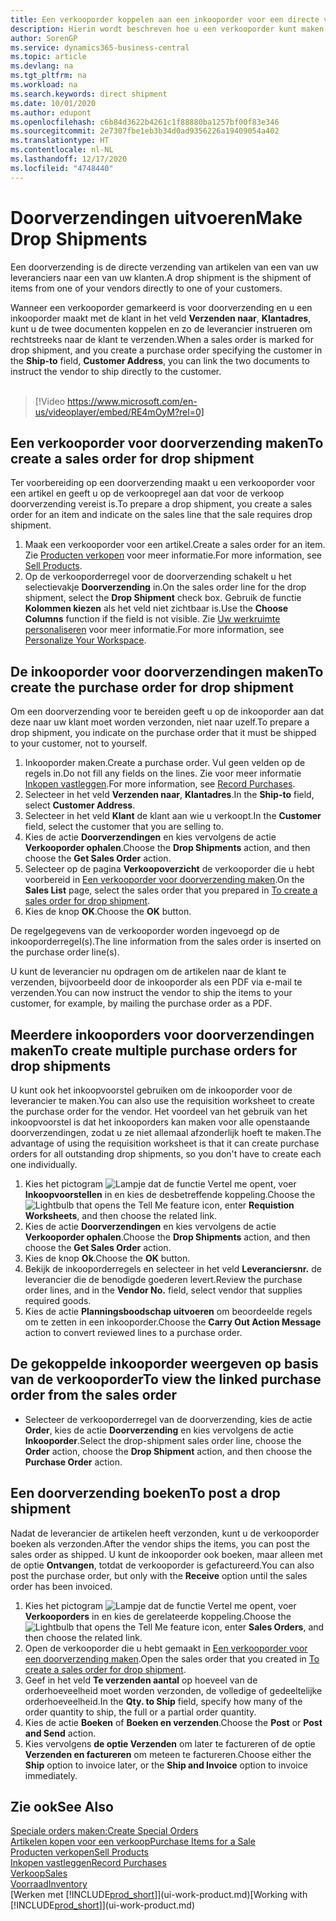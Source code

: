 ```yaml
---
title: Een verkooporder koppelen aan een inkooporder voor een directe verzending | Microsoft Docs
description: Hierin wordt beschreven hoe u een verkooporder kunt maken die is gekoppeld aan een inkooporder om verzending direct van de leverancier naar de klant mogelijk te maken.
author: SorenGP
ms.service: dynamics365-business-central
ms.topic: article
ms.devlang: na
ms.tgt_pltfrm: na
ms.workload: na
ms.search.keywords: direct shipment
ms.date: 10/01/2020
ms.author: edupont
ms.openlocfilehash: c6b84d3622b4261c1f88880ba1257bf00f83e346
ms.sourcegitcommit: 2e7307fbe1eb3b34d0ad9356226a19409054a402
ms.translationtype: HT
ms.contentlocale: nl-NL
ms.lasthandoff: 12/17/2020
ms.locfileid: "4748440"
---
```

# <a name="make-drop-shipments"></a><span data-ttu-id="c63ee-103">Doorverzendingen uitvoeren</span><span class="sxs-lookup"><span data-stu-id="c63ee-103">Make Drop Shipments</span></span>

<span data-ttu-id="c63ee-104">Een doorverzending is de directe verzending van artikelen van een van uw leveranciers naar een van uw klanten.</span><span class="sxs-lookup"><span data-stu-id="c63ee-104">A drop shipment is the shipment of items from one of your vendors directly to one of your customers.</span></span>

<span data-ttu-id="c63ee-105">Wanneer een verkooporder gemarkeerd is voor doorverzending en u een inkooporder maakt met de klant in het veld **Verzenden naar**, **Klantadres**, kunt u de twee documenten koppelen en zo de leverancier instrueren om rechtstreeks naar de klant te verzenden.</span><span class="sxs-lookup"><span data-stu-id="c63ee-105">When a sales order is marked for drop shipment, and you create a purchase order specifying the customer in the **Ship-to** field, **Customer Address**, you can link the two documents to instruct the vendor to ship directly to the customer.</span></span>
<br><br>  
  
> [!Video https://www.microsoft.com/en-us/videoplayer/embed/RE4mOyM?rel=0]

## <a name="to-create-a-sales-order-for-drop-shipment"></a><span data-ttu-id="c63ee-106">Een verkooporder voor doorverzending maken</span><span class="sxs-lookup"><span data-stu-id="c63ee-106">To create a sales order for drop shipment</span></span>

<span data-ttu-id="c63ee-107">Ter voorbereiding op een doorverzending maakt u een verkooporder voor een artikel en geeft u op de verkoopregel aan dat voor de verkoop doorverzending vereist is.</span><span class="sxs-lookup"><span data-stu-id="c63ee-107">To prepare a drop shipment, you create a sales order for an item and indicate on the sales line that the sale requires drop shipment.</span></span>

1. <span data-ttu-id="c63ee-108">Maak een verkooporder voor een artikel.</span><span class="sxs-lookup"><span data-stu-id="c63ee-108">Create a sales order for an item.</span></span> <span data-ttu-id="c63ee-109">Zie [Producten verkopen](sales-how-sell-products.md) voor meer informatie.</span><span class="sxs-lookup"><span data-stu-id="c63ee-109">For more information, see [Sell Products](sales-how-sell-products.md).</span></span>
2. <span data-ttu-id="c63ee-110">Op de verkooporderregel voor de doorverzending schakelt u het selectievakje **Doorverzending** in.</span><span class="sxs-lookup"><span data-stu-id="c63ee-110">On the sales order line for the drop shipment, select the **Drop Shipment** check box.</span></span> <span data-ttu-id="c63ee-111">Gebruik de functie **Kolommen kiezen** als het veld niet zichtbaar is.</span><span class="sxs-lookup"><span data-stu-id="c63ee-111">Use the **Choose Columns** function if the field is not visible.</span></span> <span data-ttu-id="c63ee-112">Zie [Uw werkruimte personaliseren](ui-personalization-user.md) voor meer informatie.</span><span class="sxs-lookup"><span data-stu-id="c63ee-112">For more information, see [Personalize Your Workspace](ui-personalization-user.md).</span></span>

## <a name="to-create-the-purchase-order-for-drop-shipment"></a><span data-ttu-id="c63ee-113">De inkooporder voor doorverzendingen maken</span><span class="sxs-lookup"><span data-stu-id="c63ee-113">To create the purchase order for drop shipment</span></span>

<span data-ttu-id="c63ee-114">Om een doorverzending voor te bereiden geeft u op de inkooporder aan dat deze naar uw klant moet worden verzonden, niet naar uzelf.</span><span class="sxs-lookup"><span data-stu-id="c63ee-114">To prepare a drop shipment, you indicate on the purchase order that it must be shipped to your customer, not to yourself.</span></span>

1. <span data-ttu-id="c63ee-115">Inkooporder maken.</span><span class="sxs-lookup"><span data-stu-id="c63ee-115">Create a purchase order.</span></span> <span data-ttu-id="c63ee-116">Vul geen velden op de regels in.</span><span class="sxs-lookup"><span data-stu-id="c63ee-116">Do not fill any fields on the lines.</span></span> <span data-ttu-id="c63ee-117">Zie voor meer informatie [Inkopen vastleggen](purchasing-how-record-purchases.md).</span><span class="sxs-lookup"><span data-stu-id="c63ee-117">For more information, see [Record Purchases](purchasing-how-record-purchases.md).</span></span>
2. <span data-ttu-id="c63ee-118">Selecteer in het veld **Verzenden naar**, **Klantadres**.</span><span class="sxs-lookup"><span data-stu-id="c63ee-118">In the **Ship-to** field, select **Customer Address**.</span></span>
3. <span data-ttu-id="c63ee-119">Selecteer in het veld **Klant** de klant aan wie u verkoopt.</span><span class="sxs-lookup"><span data-stu-id="c63ee-119">In the **Customer** field, select the customer that you are selling to.</span></span>
4. <span data-ttu-id="c63ee-120">Kies de actie **Doorverzendingen** en kies vervolgens de actie **Verkooporder ophalen**.</span><span class="sxs-lookup"><span data-stu-id="c63ee-120">Choose the **Drop Shipments** action, and then choose the **Get Sales Order** action.</span></span>
5. <span data-ttu-id="c63ee-121">Selecteer op de pagina **Verkoopoverzicht** de verkooporder die u hebt voorbereid in [Een verkooporder voor doorverzending maken](sales-how-drop-shipment.md#to-create-a-sales-order-for-drop-shipment).</span><span class="sxs-lookup"><span data-stu-id="c63ee-121">On the **Sales List** page, select the sales order that you prepared in [To create a sales order for drop shipment](sales-how-drop-shipment.md#to-create-a-sales-order-for-drop-shipment).</span></span>
6. <span data-ttu-id="c63ee-122">Kies de knop **OK**.</span><span class="sxs-lookup"><span data-stu-id="c63ee-122">Choose the **OK** button.</span></span>

<span data-ttu-id="c63ee-123">De regelgegevens van de verkooporder worden ingevoegd op de inkooporderregel(s).</span><span class="sxs-lookup"><span data-stu-id="c63ee-123">The line information from the sales order is inserted on the purchase order line(s).</span></span>

<span data-ttu-id="c63ee-124">U kunt de leverancier nu opdragen om de artikelen naar de klant te verzenden, bijvoorbeeld door de inkooporder als een PDF via e-mail te verzenden.</span><span class="sxs-lookup"><span data-stu-id="c63ee-124">You can now instruct the vendor to ship the items to your customer, for example, by mailing the purchase order as a PDF.</span></span>     

## <a name="to-create-multiple-purchase-orders-for-drop-shipments"></a><span data-ttu-id="c63ee-125">Meerdere inkooporders voor doorverzendingen maken</span><span class="sxs-lookup"><span data-stu-id="c63ee-125">To create multiple purchase orders for drop shipments</span></span>

<span data-ttu-id="c63ee-126">U kunt ook het inkoopvoorstel gebruiken om de inkooporder voor de leverancier te maken.</span><span class="sxs-lookup"><span data-stu-id="c63ee-126">You can also use the requisition worksheet to create the purchase order for the vendor.</span></span> <span data-ttu-id="c63ee-127">Het voordeel van het gebruik van het inkoopvoorstel is dat het inkooporders kan maken voor alle openstaande doorverzendingen, zodat u ze niet allemaal afzonderlijk hoeft te maken.</span><span class="sxs-lookup"><span data-stu-id="c63ee-127">The advantage of using the requisition worksheet is that it can create purchase orders for all outstanding drop shipments, so you don't have to create each one individually.</span></span>

1. <span data-ttu-id="c63ee-128">Kies het pictogram ![Lampje dat de functie Vertel me opent](media/ui-search/search_small.png "Vertel me wat u wilt doen"), voer **Inkoopvoorstellen** in en kies de desbetreffende koppeling.</span><span class="sxs-lookup"><span data-stu-id="c63ee-128">Choose the ![Lightbulb that opens the Tell Me feature](media/ui-search/search_small.png "Tell me what you want to do") icon, enter **Requistion Worksheets**, and then choose the related link.</span></span>
2. <span data-ttu-id="c63ee-129">Kies de actie **Doorverzendingen** en kies vervolgens de actie **Verkooporder ophalen**.</span><span class="sxs-lookup"><span data-stu-id="c63ee-129">Choose the **Drop Shipments** action, and then choose the **Get Sales Order** action.</span></span>
3. <span data-ttu-id="c63ee-130">Kies de knop **Ok**.</span><span class="sxs-lookup"><span data-stu-id="c63ee-130">Choose the **OK** button.</span></span>
4. <span data-ttu-id="c63ee-131">Bekijk de inkooporderregels en selecteer in het veld **Leveranciersnr.** de leverancier die de benodigde goederen levert.</span><span class="sxs-lookup"><span data-stu-id="c63ee-131">Review the purchase order lines, and in the **Vendor No.** field, select vendor that supplies required goods.</span></span> 
5. <span data-ttu-id="c63ee-132">Kies de actie **Planningsboodschap uitvoeren** om beoordeelde regels om te zetten in een inkooporder.</span><span class="sxs-lookup"><span data-stu-id="c63ee-132">Choose the **Carry Out Action Message** action to convert reviewed lines to a purchase order.</span></span>

## <a name="to-view-the-linked-purchase-order-from-the-sales-order"></a><span data-ttu-id="c63ee-133">De gekoppelde inkooporder weergeven op basis van de verkooporder</span><span class="sxs-lookup"><span data-stu-id="c63ee-133">To view the linked purchase order from the sales order</span></span>

* <span data-ttu-id="c63ee-134">Selecteer de verkooporderregel van de doorverzending, kies de actie **Order**, kies de actie **Doorverzending** en kies vervolgens de actie **Inkooporder**.</span><span class="sxs-lookup"><span data-stu-id="c63ee-134">Select the drop-shipment sales order line, choose the **Order** action, choose the **Drop Shipment** action, and then choose the **Purchase Order** action.</span></span>

## <a name="to-post-a-drop-shipment"></a><span data-ttu-id="c63ee-135">Een doorverzending boeken</span><span class="sxs-lookup"><span data-stu-id="c63ee-135">To post a drop shipment</span></span>

<span data-ttu-id="c63ee-136">Nadat de leverancier de artikelen heeft verzonden, kunt u de verkooporder boeken als verzonden.</span><span class="sxs-lookup"><span data-stu-id="c63ee-136">After the vendor ships the items, you can post the sales order as shipped.</span></span> <span data-ttu-id="c63ee-137">U kunt de inkooporder ook boeken, maar alleen met de optie **Ontvangen**, totdat de verkooporder is gefactureerd.</span><span class="sxs-lookup"><span data-stu-id="c63ee-137">You can also post the purchase order, but only with the **Receive** option until the sales order has been invoiced.</span></span>

1. <span data-ttu-id="c63ee-138">Kies het pictogram ![Lampje dat de functie Vertel me opent](media/ui-search/search_small.png "Vertel me wat u wilt doen"), voer **Verkooporders** in en kies de gerelateerde koppeling.</span><span class="sxs-lookup"><span data-stu-id="c63ee-138">Choose the ![Lightbulb that opens the Tell Me feature](media/ui-search/search_small.png "Tell me what you want to do") icon, enter **Sales Orders**, and then choose the related link.</span></span>
2. <span data-ttu-id="c63ee-139">Open de verkooporder die u hebt gemaakt in [Een verkooporder voor een doorverzending maken](#to-create-a-sales-order-for-drop-shipment).</span><span class="sxs-lookup"><span data-stu-id="c63ee-139">Open the sales order that you created in [To create a sales order for drop shipment](#to-create-a-sales-order-for-drop-shipment).</span></span>
3. <span data-ttu-id="c63ee-140">Geef in het veld **Te verzenden aantal** op hoeveel van de orderhoeveelheid moet worden verzonden, de volledige of gedeeltelijke orderhoeveelheid.</span><span class="sxs-lookup"><span data-stu-id="c63ee-140">In the **Qty. to Ship** field, specify how many of the order quantity to ship, the full or a partial order quantity.</span></span>
4. <span data-ttu-id="c63ee-141">Kies de actie **Boeken** of **Boeken en verzenden**.</span><span class="sxs-lookup"><span data-stu-id="c63ee-141">Choose the **Post** or **Post and Send** action.</span></span>
5. <span data-ttu-id="c63ee-142">Kies vervolgens **de optie Verzenden** om later te factureren of de optie **Verzenden en factureren** om meteen te factureren.</span><span class="sxs-lookup"><span data-stu-id="c63ee-142">Choose either the **Ship** option to invoice later, or the **Ship and Invoice** option to invoice immediately.</span></span>

## <a name="see-also"></a><span data-ttu-id="c63ee-143">Zie ook</span><span class="sxs-lookup"><span data-stu-id="c63ee-143">See Also</span></span>

[<span data-ttu-id="c63ee-144">Speciale orders maken:</span><span class="sxs-lookup"><span data-stu-id="c63ee-144">Create Special Orders</span></span>](sales-how-to-create-special-orders.md)  
[<span data-ttu-id="c63ee-145">Artikelen kopen voor een verkoop</span><span class="sxs-lookup"><span data-stu-id="c63ee-145">Purchase Items for a Sale</span></span>](purchasing-how-purchase-products-sale.md)  
[<span data-ttu-id="c63ee-146">Producten verkopen</span><span class="sxs-lookup"><span data-stu-id="c63ee-146">Sell Products</span></span>](sales-how-sell-products.md)  
[<span data-ttu-id="c63ee-147">Inkopen vastleggen</span><span class="sxs-lookup"><span data-stu-id="c63ee-147">Record Purchases</span></span>](purchasing-how-record-purchases.md)  
[<span data-ttu-id="c63ee-148">Verkoop</span><span class="sxs-lookup"><span data-stu-id="c63ee-148">Sales</span></span>](sales-manage-sales.md)  
[<span data-ttu-id="c63ee-149">Voorraad</span><span class="sxs-lookup"><span data-stu-id="c63ee-149">Inventory</span></span>](inventory-manage-inventory.md)  
<span data-ttu-id="c63ee-150">[Werken met [!INCLUDE[prod_short](includes/prod_short.md)]](ui-work-product.md)</span><span class="sxs-lookup"><span data-stu-id="c63ee-150">[Working with [!INCLUDE[prod_short](includes/prod_short.md)]](ui-work-product.md)</span></span>

